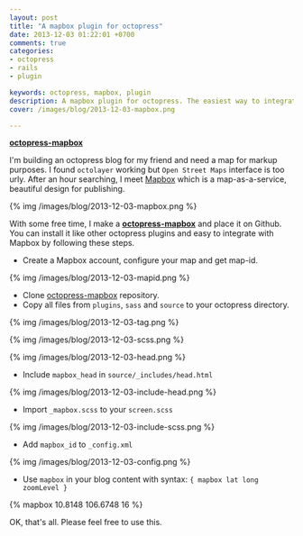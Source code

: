 ```yaml
---
layout: post
title: "A mapbox plugin for octopress"
date: 2013-12-03 01:22:01 +0700
comments: true
categories: 
- octopress
- rails
- plugin

keywords: octopress, mapbox, plugin
description: A mapbox plugin for octopress. The easiest way to integrate Mapbox to your blog.
cover: /images/blog/2013-12-03-mapbox.png

---
```


[**octopress-mapbox**](https://github.com/tieubao/octopress-mapbox)

I'm building an octopress blog for my friend and need a map for markup purposes. I found `octolayer` working but `Open Street Maps` interface is too urly. After an hour searching, I meet [Mapbox](https://www.mapbox.com/) which is a map-as-a-service, beautiful design for publishing. 

{% img /images/blog/2013-12-03-mapbox.png %}

With some free time, I make a [**octopress-mapbox**](https://github.com/tieubao/octopress-mapbox) and place it on Github. You can install it like other octopress plugins and easy to integrate with Mapbox by following these steps.

* Create a Mapbox account, configure your map and get map-id.

{% img /images/blog/2013-12-03-mapid.png %}

* Clone [octopress-mapbox](https://github.com/tieubao/octopress-mapbox) repository.
* Copy all files from `plugins`, `sass` and `source` to your octopress directory.

{% img /images/blog/2013-12-03-tag.png %}

{% img /images/blog/2013-12-03-scss.png %}

{% img /images/blog/2013-12-03-head.png %}

* Include `mapbox_head` in `source/_includes/head.html`

{% img /images/blog/2013-12-03-include-head.png %}

* Import `_mapbox.scss` to your `screen.scss`

{% img /images/blog/2013-12-03-include-scss.png %}

* Add `mapbox_id` to `_config.xml`

{% img /images/blog/2013-12-03-config.png %}

* Use `mapbox` in your blog content with syntax: `{ mapbox lat long zoomLevel }`

{% mapbox 10.8148 106.6748 16 %}

OK, that's all. Please feel free to use this.